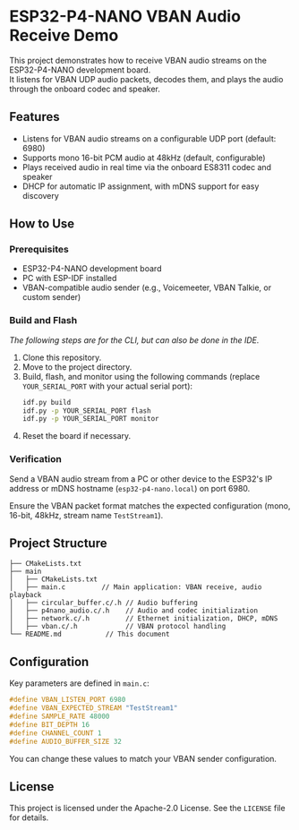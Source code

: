 # ESP32-P4-NANO VBAN Audio Receive Demo

This project demonstrates how to receive VBAN audio streams on the ESP32-P4-NANO development board.  
It listens for VBAN UDP audio packets, decodes them, and plays the audio through the onboard codec and speaker.

## Features

- Listens for VBAN audio streams on a configurable UDP port (default: 6980)
- Supports mono 16-bit PCM audio at 48kHz (default, configurable)
- Plays received audio in real time via the onboard ES8311 codec and speaker
- DHCP for automatic IP assignment, with mDNS support for easy discovery

## How to Use

### Prerequisites

- ESP32-P4-NANO development board
- PC with ESP-IDF installed
- VBAN-compatible audio sender (e.g., Voicemeeter, VBAN Talkie, or custom sender)

### Build and Flash

*The following steps are for the CLI, but can also be done in the IDE.*

1. Clone this repository.
2. Move to the project directory.
3. Build, flash, and monitor using the following commands (replace `YOUR_SERIAL_PORT` with your actual serial port):
   ```bash
   idf.py build
   idf.py -p YOUR_SERIAL_PORT flash
   idf.py -p YOUR_SERIAL_PORT monitor
   ```
4. Reset the board if necessary.

### Verification

Send a VBAN audio stream from a PC or other device to the ESP32's IP address or mDNS hostname (`esp32-p4-nano.local`) on port 6980.

Ensure the VBAN packet format matches the expected configuration (mono, 16-bit, 48kHz, stream name `TestStream1`).

## Project Structure

```
├── CMakeLists.txt
├── main
│   ├── CMakeLists.txt
│   ├── main.c         // Main application: VBAN receive, audio playback
│   ├── circular_buffer.c/.h // Audio buffering
│   ├── p4nano_audio.c/.h    // Audio and codec initialization
│   ├── network.c/.h         // Ethernet initialization, DHCP, mDNS
│   ├── vban.c/.h            // VBAN protocol handling
└── README.md           // This document
```

## Configuration

Key parameters are defined in `main.c`:
```c
#define VBAN_LISTEN_PORT 6980
#define VBAN_EXPECTED_STREAM "TestStream1"
#define SAMPLE_RATE 48000
#define BIT_DEPTH 16
#define CHANNEL_COUNT 1
#define AUDIO_BUFFER_SIZE 32
```
You can change these values to match your VBAN sender configuration.

## License

This project is licensed under the Apache-2.0 License. See the `LICENSE` file for details.
